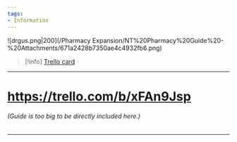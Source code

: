 ```yaml
---
tags:
- Information
---
```


![drgus.png\|200](/Pharmacy Expansion/NT%20Pharmacy%20Guide%20-%20Attachments/671a2428b7350ae4c4932fb6.png)

> [!info] [Trello card](https://trello.com/c/esBdPGNE/167-nt-pharmacy-guide)

---

# https://trello.com/b/xFAn9Jsp

###### (Guide is too big to be directly included here.)

---

